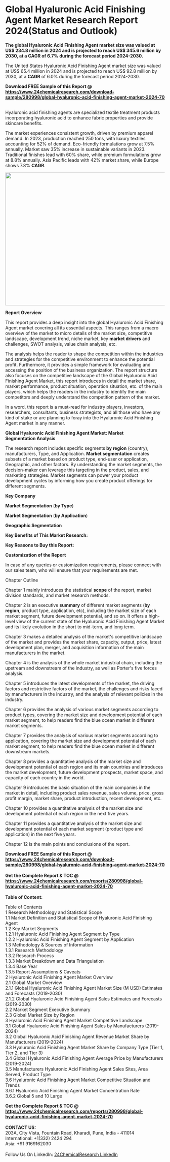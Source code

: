 <h1>Global Hyaluronic Acid Finishing Agent Market Research Report 2024(Status and Outlook)</h1><p><strong>The global Hyaluronic Acid Finishing Agent market size was valued at US$ 234.8 million in 2024 and is projected to reach US$ 345.6 million by 2030, at a CAGR of 6.7% during the forecast period 2024-2030.</strong></p><p>
</p><p>The United States Hyaluronic Acid Finishing Agent market size was valued at US$ 65.4 million in 2024 and is projected to reach US$ 92.8 million by 2030, at a <strong>CAGR</strong> of 6.0% during the forecast period 2024-2030.</p><div><b>Download FREE Sample of this Report @ 
            <a href="https://www.24chemicalresearch.com/download-sample/280998/global-hyaluronic-acid-finishing-agent-market-2024-70">
            https://www.24chemicalresearch.com/download-sample/280998/global-hyaluronic-acid-finishing-agent-market-2024-70</a></b></div><br><p>
</p><p>Hyaluronic acid finishing agents are specialized textile treatment products incorporating hyaluronic acid to enhance fabric properties and provide skincare benefits.</p><p>
</p><p>The market experiences consistent growth, driven by premium apparel demand. In 2023, production reached 250 tons, with luxury textiles accounting for 52% of demand. Eco-friendly formulations grow at 7.5% annually. Market saw 35% increase in sustainable variants in 2023. Traditional finishes lead with 60% share, while premium formulations grow at 8.8% annually. Asia Pacific leads with 42% market share, while Europe shows 7.8% <strong>CAGR</strong>.</p><p>
</p><p><img alt="" src="https://24chemicalresearch.com/assets/report-images/GlobalHyaluronicAcidFinishingAgentMarket.png" style="height:418px; width:731px"></p><p>
</p><p><strong>Report Overview</strong></p><p>
</p><p>This report provides a deep insight into the global Hyaluronic Acid Finishing Agent market covering all its essential aspects. This ranges from a macro overview of the market to micro details of the market size, competitive landscape, development trend, niche market, key <strong>market drivers</strong> and challenges, SWOT analysis, value chain analysis, etc.</p><p>
</p><p>The analysis helps the reader to shape the competition within the industries and strategies for the competitive environment to enhance the potential profit. Furthermore, it provides a simple framework for evaluating and accessing the position of the business organization. The report structure also focuses on the competitive landscape of the Global Hyaluronic Acid Finishing Agent Market, this report introduces in detail the market share, market performance, product situation, operation situation, etc. of the main players, which helps the readers in the industry to identify the main competitors and deeply understand the competition pattern of the market.</p><p>
</p><p>In a word, this report is a must-read for industry players, investors, researchers, consultants, business strategists, and all those who have any kind of stake or are planning to foray into the Hyaluronic Acid Finishing Agent market in any manner.</p><p>
</p><p><strong>Global Hyaluronic Acid Finishing Agent Market: Market Segmentation Analysis</strong></p><p>
</p><p>The research report includes specific segments <strong>by region</strong> (country), manufacturers, Type, and Application. <strong>Market segmentation</strong> creates subsets of a market based on product type, end-user or application, Geographic, and other factors. By understanding the market segments, the decision-maker can leverage this targeting in the product, sales, and marketing strategies. Market segments can power your product development cycles by informing how you create product offerings for different segments.</p><p>
</p><p><strong>Key Company</strong></p><p>
</p><p>
</p><p><strong>Market Segmentation</strong> (<strong>by Type</strong>)</p><p>
</p><p>
</p><p><strong>Market Segmentation</strong> (<strong>by Application</strong>)</p><p>
</p><p>
</p><p><strong>Geographic Segmentation</strong></p><p>
</p><p>
</p><p><strong>Key Benefits of This Market Research:</strong></p><p>
</p><p>
</p><p><strong>Key Reasons to Buy this Report:</strong></p><p>
</p><p>
</p><p><strong>Customization of the Report</strong></p><p>
</p><p>In case of any queries or customization requirements, please connect with our sales team, who will ensure that your requirements are met.</p><p>
</p><p>Chapter Outline</p><p>
</p><p>Chapter 1 mainly introduces the statistical <strong>scope</strong> of the report, market division standards, and market research methods.</p><p>
</p><p>Chapter 2 is an executive <strong>summary</strong> of different market segments (<strong>by region</strong>, product type, application, etc), including the market size of each market segment, future development potential, and so on. It offers a high-level view of the current state of the Hyaluronic Acid Finishing Agent Market and its likely evolution in the short to mid-term, and long term.</p><p>
</p><p>Chapter 3 makes a detailed analysis of the market's competitive landscape of the market and provides the market share, capacity, output, price, latest development plan, merger, and acquisition information of the main manufacturers in the market.</p><p>
</p><p>Chapter 4 is the analysis of the whole market industrial chain, including the upstream and downstream of the industry, as well as Porter's five forces analysis.</p><p>
</p><p>Chapter 5 introduces the latest developments of the market, the driving factors and restrictive factors of the market, the challenges and risks faced by manufacturers in the industry, and the analysis of relevant policies in the industry.</p><p>
</p><p>Chapter 6 provides the analysis of various market segments according to product types, covering the market size and development potential of each market segment, to help readers find the blue ocean market in different market segments.</p><p>
</p><p>Chapter 7 provides the analysis of various market segments according to application, covering the market size and development potential of each market segment, to help readers find the blue ocean market in different downstream markets.</p><p>
</p><p>Chapter 8 provides a quantitative analysis of the market size and development potential of each region and its main countries and introduces the market development, future development prospects, market space, and capacity of each country in the world.</p><p>
</p><p>Chapter 9 introduces the basic situation of the main companies in the market in detail, including product sales revenue, sales volume, price, gross profit margin, market share, product introduction, recent development, etc.</p><p>
</p><p>Chapter 10 provides a quantitative analysis of the market size and development potential of each region in the next five years.</p><p>
</p><p>Chapter 11 provides a quantitative analysis of the market size and development potential of each market segment (product type and application) in the next five years.</p><p>
</p><p>Chapter 12 is the main points and conclusions of the report.</p><div><b>Download FREE Sample of this Report @ 
            <a href="https://www.24chemicalresearch.com/download-sample/280998/global-hyaluronic-acid-finishing-agent-market-2024-70">
            https://www.24chemicalresearch.com/download-sample/280998/global-hyaluronic-acid-finishing-agent-market-2024-70</a></b></div><br><div><b>Get the Complete Report & TOC @ 
            <a href="https://www.24chemicalresearch.com/reports/280998/global-hyaluronic-acid-finishing-agent-market-2024-70">
            https://www.24chemicalresearch.com/reports/280998/global-hyaluronic-acid-finishing-agent-market-2024-70</a></b></div><br>
            <b>Table of Content:</b><p>Table of Contents<br />
 1 Research Methodology and Statistical Scope<br />
 1.1 Market Definition and Statistical Scope of Hyaluronic Acid Finishing Agent<br />
 1.2 Key Market Segments<br />
 1.2.1 Hyaluronic Acid Finishing Agent Segment by Type<br />
 1.2.2 Hyaluronic Acid Finishing Agent Segment by Application<br />
 1.3 Methodology & Sources of Information<br />
 1.3.1 Research Methodology<br />
 1.3.2 Research Process<br />
 1.3.3 Market Breakdown and Data Triangulation<br />
 1.3.4 Base Year<br />
 1.3.5 Report Assumptions & Caveats<br />
 2 Hyaluronic Acid Finishing Agent Market Overview<br />
 2.1 Global Market Overview<br />
 2.1.1 Global Hyaluronic Acid Finishing Agent Market Size (M USD) Estimates and Forecasts (2019-2030)<br />
 2.1.2 Global Hyaluronic Acid Finishing Agent Sales Estimates and Forecasts (2019-2030)<br />
 2.2 Market Segment Executive Summary<br />
 2.3 Global Market Size by Region<br />
 3 Hyaluronic Acid Finishing Agent Market Competitive Landscape<br />
 3.1 Global Hyaluronic Acid Finishing Agent Sales by Manufacturers (2019-2024)<br />
 3.2 Global Hyaluronic Acid Finishing Agent Revenue Market Share by Manufacturers (2019-2024)<br />
 3.3 Hyaluronic Acid Finishing Agent Market Share by Company Type (Tier 1, Tier 2, and Tier 3)<br />
 3.4 Global Hyaluronic Acid Finishing Agent Average Price by Manufacturers (2019-2024)<br />
 3.5 Manufacturers Hyaluronic Acid Finishing Agent Sales Sites, Area Served, Product Type<br />
 3.6 Hyaluronic Acid Finishing Agent Market Competitive Situation and Trends<br />
 3.6.1 Hyaluronic Acid Finishing Agent Market Concentration Rate<br />
 3.6.2 Global 5 and 10 Large</p><div><b>Get the Complete Report & TOC @ 
            <a href="https://www.24chemicalresearch.com/reports/280998/global-hyaluronic-acid-finishing-agent-market-2024-70">
            https://www.24chemicalresearch.com/reports/280998/global-hyaluronic-acid-finishing-agent-market-2024-70</a></b></div><br><b>CONTACT US:</b><br>
            203A, City Vista, Fountain Road, Kharadi, Pune, India - 411014<br>
            International: +1(332) 2424 294<br>
            Asia: +91 9169162030 <br><br>
            Follow Us On LinkedIn: <a href="https://www.linkedin.com/company/24chemicalresearch/">24ChemicalResearch LinkedIn</a>